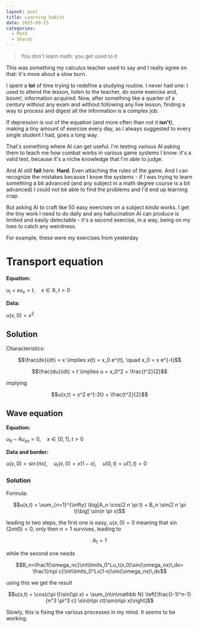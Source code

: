 ```yaml
---
layout: post
title: Learning habits
date: 2025-09-15
categories:
  - Math
  - Shards
---
```


> You don't learn math: you get used to it

This was something my calculus teacher used to say and I really agree on that: it's more about a slow burn.

<!--more-->

I spent a **lot** of time trying to redefine a studying routine. I never had one: I used to attend the lesson, listen to the teacher, do some exercise and, boom!, information acquired. Now, after something like a quarter of a century without any exam and without following any live lesson, finding a way to process and digest all the information is a complex job.

If depression is out of the equation (and more often than not it **isn't**), making a tiny amount of exercise every day, as I always suggested to every single student I had, goes a long way.

That's something where AI can get useful. I'm testing various AI asking them to teach me how combat works in various game systems I know: it's a valid test, because it's a niche knowledge that I'm able to judge.

And AI still **fail** here. **Hard**. Even attaching the rules of the game. And I can recognize the mistakes because I know the systems - if I was trying to learn something a bit advanced (and any subject in a math degree course is a bit advanced) I could not be able to find the problems and I'd end up learning crap.

But asking AI to craft like 50 easy exercises on a subject *kinda* works. I get the tiny work I need to do daily and any hallucination AI can produce is limited and easily detectable - it's a second exercise, in a way, being on my toes to catch any weirdness.

For example, these were my exercises from yesterday

# Transport equation
**Equation:**

$u_t + x u_x = t, \quad x \in \mathbb{R}, t > 0$

**Data:**

$u(x,0) = x^2$

## Solution
Characteristics:

$$\frac{dx}{dt} = x \implies x(t) = x_0 e^{t}, \quad x_0 = x e^{-t}$$

$$\frac{du}{dt} = t \implies u = x_0^2 + \frac{t^2}{2}$$

implying

$$u(x,t) = x^2 e^{-2t} + \frac{t^2}{2}$$

## Wave equation
**Equation:**

$u_{tt} - 4 u_{xx} = 0, \quad x \in [0,1], t>0$

**Data and border:**

$u(x,0) = \sin(\pi x), \quad u_t(x,0) = x(1-x), \quad u(0,t) = u(1,t) = 0$

### Solution
Formula:

$$u(x,t) = \sum_{n=1}^{\infty} \big[A_n \cos(2 n \pi t) + B_n \sin(2 n \pi t)\big] \sin(n \pi x)$$

leading to two steps, the first one is easy, $u(x,0)=0$ meaning that $\sin(2n\pi 0)=0$, only then $n=1$ survives, leading to

$$A_1 = 1$$

while the second one needs 

$$B_n=\frac1{\omega_nc}\int\limits_0^Lu_t(x,0)\sin(\omega_nx)\,dx=
\frac1{n\pi c}\int\limits_0^Lx(1-x)\sin(\omega_nx)\,dx$$

using this we get the result

$$u(x,t) = \cos(c\pi t)\sin(\pi x) + \sum_{n\in\mathbb N} \left[\frac{(-1)^n-1}{n^3 \pi^3 c} \sin(n\pi ct)\sin(n\pi x)\right]$$

Slowly, this is fixing the various processes in my mind. It _seems_ to be working.
